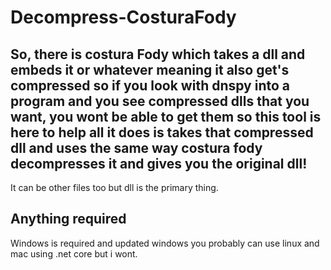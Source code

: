 # Decompress-CosturaFody
So, there is costura Fody which takes a dll and embeds it or whatever meaning it also get's compressed so if you look with dnspy
into a program and you see compressed dlls that you want, you wont be able to get them so this tool is here to help all it does is takes that compressed dll
and uses the same way costura fody decompresses it and gives you the original dll!
--------------------------------------------------------------
It can be other files too but dll is the primary thing.

## Anything required
Windows is required and updated windows
you probably can use linux and mac using .net core but i wont.
